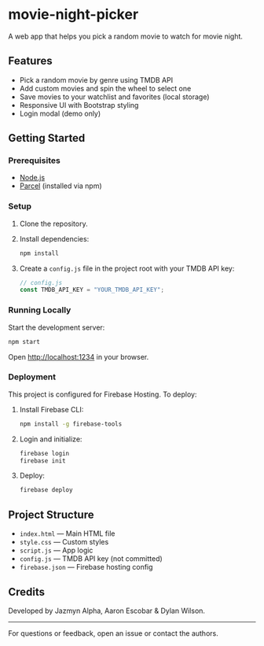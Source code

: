 # movie-night-picker
A web app that helps you pick a random movie to watch for movie night.
  
## Features

- Pick a random movie by genre using TMDB API
- Add custom movies and spin the wheel to select one
- Save movies to your watchlist and favorites (local storage)
- Responsive UI with Bootstrap styling
- Login modal (demo only)

## Getting Started

### Prerequisites

- [Node.js](https://nodejs.org/)
- [Parcel](https://parceljs.org/) (installed via npm)

### Setup

1. Clone the repository.
2. Install dependencies:

   ```sh
   npm install
   ```

3. Create a `config.js` file in the project root with your TMDB API key:

   ```js
   // config.js
   const TMDB_API_KEY = "YOUR_TMDB_API_KEY";
   ```

### Running Locally

Start the development server:

```sh
npm start
```

Open [http://localhost:1234](http://localhost:1234) in your browser.

### Deployment

This project is configured for Firebase Hosting. To deploy:

1. Install Firebase CLI:

   ```sh
   npm install -g firebase-tools
   ```

2. Login and initialize:

   ```sh
   firebase login
   firebase init
   ```

3. Deploy:

   ```sh
   firebase deploy
   ```

## Project Structure

- `index.html` — Main HTML file
- `style.css` — Custom styles
- `script.js` — App logic
- `config.js` — TMDB API key (not committed)
- `firebase.json` — Firebase hosting config

## Credits

Developed by Jazmyn Alpha, Aaron Escobar & Dylan Wilson.

---

For questions or feedback, open an issue or contact the authors.
